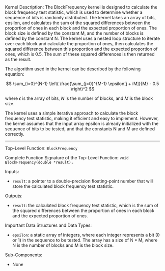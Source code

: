 Kernel Description:
The BlockFrequency kernel is designed to calculate the block frequency test statistic, which is used to determine whether a sequence of bits is randomly distributed. The kernel takes an array of bits, epsilon, and calculates the sum of the squared differences between the proportion of ones in each block and the expected proportion of ones. The block size is defined by the constant M, and the number of blocks is defined by the constant N. The kernel uses a nested loop structure to iterate over each block and calculate the proportion of ones, then calculates the squared difference between this proportion and the expected proportion of ones, which is 0.5. The sum of these squared differences is then returned as the result.

The algorithm used in the kernel can be described by the following equation:

$$
\sum_{i=0}^{N-1} \left( \frac{\sum_{j=0}^{M-1} \epsilon[j + iM]}{M} - 0.5 \right)^2
$$

where $\epsilon$ is the array of bits, $N$ is the number of blocks, and $M$ is the block size.

The kernel uses a simple iterative approach to calculate the block frequency test statistic, making it efficient and easy to implement. However, the kernel assumes that the input array epsilon is already initialized with the sequence of bits to be tested, and that the constants N and M are defined correctly.

---

Top-Level Function: `BlockFrequency`

Complete Function Signature of the Top-Level Function:
`void BlockFrequency(double *result);`

Inputs:
- `result`: a pointer to a double-precision floating-point number that will store the calculated block frequency test statistic.

Outputs:
- `result`: the calculated block frequency test statistic, which is the sum of the squared differences between the proportion of ones in each block and the expected proportion of ones.

Important Data Structures and Data Types:
- `epsilon`: a static array of integers, where each integer represents a bit (0 or 1) in the sequence to be tested. The array has a size of N * M, where N is the number of blocks and M is the block size.

Sub-Components:
- None